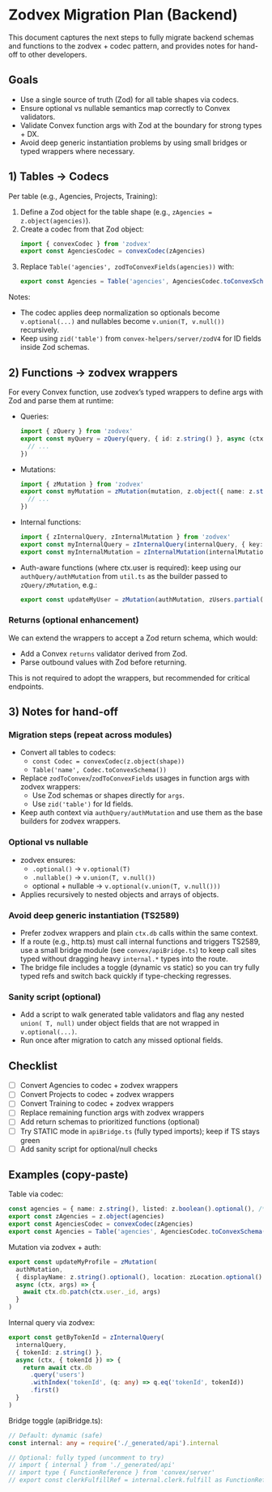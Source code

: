 # Zodvex Migration Plan (Backend)

This document captures the next steps to fully migrate backend schemas and functions to the zodvex + codec pattern, and provides notes for hand-off to other developers.

## Goals

- Use a single source of truth (Zod) for all table shapes via codecs.
- Ensure optional vs nullable semantics map correctly to Convex validators.
- Validate Convex function args with Zod at the boundary for strong types + DX.
- Avoid deep generic instantiation problems by using small bridges or typed wrappers where necessary.

## 1) Tables → Codecs

Per table (e.g., Agencies, Projects, Training):

1. Define a Zod object for the table shape (e.g., `zAgencies = z.object(agencies)`).
2. Create a codec from that Zod object:
   ```ts
   import { convexCodec } from 'zodvex'
   export const AgenciesCodec = convexCodec(zAgencies)
   ```
3. Replace `Table('agencies', zodToConvexFields(agencies))` with:
   ```ts
   export const Agencies = Table('agencies', AgenciesCodec.toConvexSchema())
   ```

Notes:
- The codec applies deep normalization so optionals become `v.optional(...)` and nullables become `v.union(T, v.null())` recursively.
- Keep using `zid('table')` from `convex-helpers/server/zodV4` for ID fields inside Zod schemas.

## 2) Functions → zodvex wrappers

For every Convex function, use zodvex’s typed wrappers to define args with Zod and parse them at runtime:

- Queries:
  ```ts
  import { zQuery } from 'zodvex'
  export const myQuery = zQuery(query, { id: z.string() }, async (ctx, { id }) => {
    // ...
  })
  ```

- Mutations:
  ```ts
  import { zMutation } from 'zodvex'
  export const myMutation = zMutation(mutation, z.object({ name: z.string() }), async (ctx, args) => {
    // ...
  })
  ```

- Internal functions:
  ```ts
  import { zInternalQuery, zInternalMutation } from 'zodvex'
  export const myInternalQuery = zInternalQuery(internalQuery, { key: z.string() }, async (ctx, { key }) => { /* ... */ })
  export const myInternalMutation = zInternalMutation(internalMutation, { key: z.string() }, async (ctx, { key }) => { /* ... */ })
  ```

- Auth-aware functions (where ctx.user is required): keep using our `authQuery/authMutation` from `util.ts` as the builder passed to `zQuery/zMutation`, e.g.:
  ```ts
  export const updateMyUser = zMutation(authMutation, zUsers.partial(), async (ctx, args) => { /* ... */ })
  ```

### Returns (optional enhancement)

We can extend the wrappers to accept a Zod return schema, which would:
- Add a Convex `returns` validator derived from Zod.
- Parse outbound values with Zod before returning.

This is not required to adopt the wrappers, but recommended for critical endpoints.

## 3) Notes for hand-off

### Migration steps (repeat across modules)
- Convert all tables to codecs:
  - `const Codec = convexCodec(z.object(shape))`
  - `Table('name', Codec.toConvexSchema())`
- Replace `zodToConvex`/`zodToConvexFields` usages in function args with zodvex wrappers:
  - Use Zod schemas or shapes directly for `args`.
  - Use `zid('table')` for Id fields.
- Keep auth context via `authQuery/authMutation` and use them as the base builders for zodvex wrappers.

### Optional vs nullable
- zodvex ensures:
  - `.optional()` → `v.optional(T)`
  - `.nullable()` → `v.union(T, v.null())`
  - optional + nullable → `v.optional(v.union(T, v.null()))`
- Applies recursively to nested objects and arrays of objects.

### Avoid deep generic instantiation (TS2589)
- Prefer zodvex wrappers and plain `ctx.db` calls within the same context.
- If a route (e.g., http.ts) must call internal functions and triggers TS2589,
  use a small bridge module (see `convex/apiBridge.ts`) to keep call sites typed
  without dragging heavy `internal.*` types into the route.
- The bridge file includes a toggle (dynamic vs static) so you can try fully typed
  refs and switch back quickly if type-checking regresses.

### Sanity script (optional)
- Add a script to walk generated table validators and flag any nested `union(
  T, null)` under object fields that are not wrapped in `v.optional(...)`.
- Run once after migration to catch any missed optional fields.

## Checklist

- [ ] Convert Agencies to codec + zodvex wrappers
- [ ] Convert Projects to codec + zodvex wrappers
- [ ] Convert Training to codec + zodvex wrappers
- [ ] Replace remaining function args with zodvex wrappers
- [ ] Add return schemas to prioritized functions (optional)
- [ ] Try STATIC mode in `apiBridge.ts` (fully typed imports); keep if TS stays green
- [ ] Add sanity script for optional/null checks

## Examples (copy-paste)

Table via codec:
```ts
const agencies = { name: z.string(), listed: z.boolean().optional(), /* ... */ }
export const zAgencies = z.object(agencies)
export const AgenciesCodec = convexCodec(zAgencies)
export const Agencies = Table('agencies', AgenciesCodec.toConvexSchema())
```

Mutation via zodvex + auth:
```ts
export const updateMyProfile = zMutation(
  authMutation,
  { displayName: z.string().optional(), location: zLocation.optional() },
  async (ctx, args) => {
    await ctx.db.patch(ctx.user._id, args)
  }
)
```

Internal query via zodvex:
```ts
export const getByTokenId = zInternalQuery(
  internalQuery,
  { tokenId: z.string() },
  async (ctx, { tokenId }) => {
    return await ctx.db
      .query('users')
      .withIndex('tokenId', (q: any) => q.eq('tokenId', tokenId))
      .first()
  }
)
```

Bridge toggle (apiBridge.ts):
```ts
// Default: dynamic (safe)
const internal: any = require('./_generated/api').internal

// Optional: fully typed (uncomment to try)
// import { internal } from './_generated/api'
// import type { FunctionReference } from 'convex/server'
// export const clerkFulfillRef = internal.clerk.fulfill as FunctionReference<...>
```
